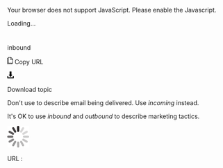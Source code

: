 Your browser does not support JavaScript. Please enable the Javascript.

Loading...

# 

inbound

![Copy URL](media/inbound/Copy.png)
Copy URL

![Download](media/inbound/Download.png)

Download topic

Don't use to describe email being delivered. Use *incoming* instead.

It's OK to use *inbound* and *outbound* to describe marketing tactics.

![In progress](media/inbound/activity-large.gif)

URL :
